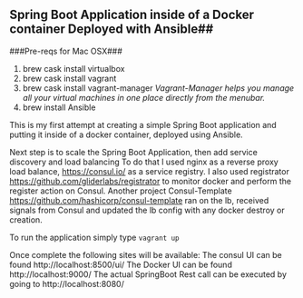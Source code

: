 ## Spring Boot Application inside of a Docker container Deployed with Ansible##

###Pre-reqs for Mac OSX###
1. brew cask install virtualbox
2. brew cask install vagrant
3. brew cask install vagrant-manager  *Vagrant-Manager helps you manage all your virtual machines in one place directly from the menubar.*
5. brew install Ansible



This is my first attempt at creating a simple Spring Boot application and putting it inside of a docker container, deployed using Ansible.

Next step is to scale the Spring Boot Application, then add service discovery and load balancing
To do that I used nginx as a reverse proxy load balance, https://consul.io/ as a service registry.  I also used registrator https://github.com/gliderlabs/registrator to monitor docker and perform the register action on Consul.  Another project Consul-Template https://github.com/hashicorp/consul-template ran on the lb, received signals from Consul and updated the lb config with any docker destroy or creation.

To run the application simply type
`vagrant up`

Once complete the following sites will be available:
The consul UI can be found  http://localhost:8500/ui/
The Docker UI can be found http://localhost:9000/
The actual SpringBoot Rest call can be executed by going to http://localhost:8080/
